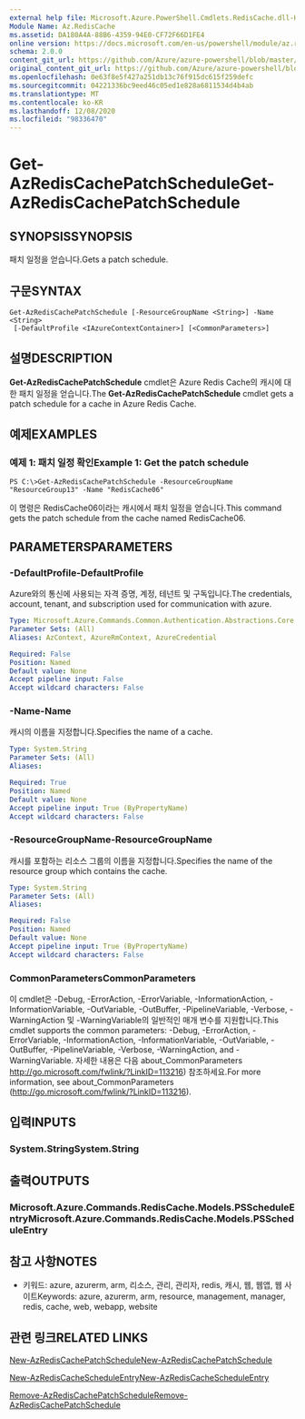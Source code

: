 ```yaml
---
external help file: Microsoft.Azure.PowerShell.Cmdlets.RedisCache.dll-Help.xml
Module Name: Az.RedisCache
ms.assetid: DA180A4A-88B6-4359-94E0-CF72F66D1FE4
online version: https://docs.microsoft.com/en-us/powershell/module/az.rediscache/get-azrediscachepatchschedule
schema: 2.0.0
content_git_url: https://github.com/Azure/azure-powershell/blob/master/src/RedisCache/RedisCache/help/Get-AzRedisCachePatchSchedule.md
original_content_git_url: https://github.com/Azure/azure-powershell/blob/master/src/RedisCache/RedisCache/help/Get-AzRedisCachePatchSchedule.md
ms.openlocfilehash: 0e63f8e5f427a251db13c76f915dc615f259defc
ms.sourcegitcommit: 04221336bc9eed46c05ed1e828a6811534d4b4ab
ms.translationtype: MT
ms.contentlocale: ko-KR
ms.lasthandoff: 12/08/2020
ms.locfileid: "98336470"
---
```

# <span data-ttu-id="839b3-101">Get-AzRedisCachePatchSchedule</span><span class="sxs-lookup"><span data-stu-id="839b3-101">Get-AzRedisCachePatchSchedule</span></span>

## <span data-ttu-id="839b3-102">SYNOPSIS</span><span class="sxs-lookup"><span data-stu-id="839b3-102">SYNOPSIS</span></span>
<span data-ttu-id="839b3-103">패치 일정을 얻습니다.</span><span class="sxs-lookup"><span data-stu-id="839b3-103">Gets a patch schedule.</span></span>

## <span data-ttu-id="839b3-104">구문</span><span class="sxs-lookup"><span data-stu-id="839b3-104">SYNTAX</span></span>

```
Get-AzRedisCachePatchSchedule [-ResourceGroupName <String>] -Name <String>
 [-DefaultProfile <IAzureContextContainer>] [<CommonParameters>]
```

## <span data-ttu-id="839b3-105">설명</span><span class="sxs-lookup"><span data-stu-id="839b3-105">DESCRIPTION</span></span>
<span data-ttu-id="839b3-106">**Get-AzRedisCachePatchSchedule** cmdlet은 Azure Redis Cache의 캐시에 대한 패치 일정을 얻습니다.</span><span class="sxs-lookup"><span data-stu-id="839b3-106">The **Get-AzRedisCachePatchSchedule** cmdlet gets a patch schedule for a cache in Azure Redis Cache.</span></span>

## <span data-ttu-id="839b3-107">예제</span><span class="sxs-lookup"><span data-stu-id="839b3-107">EXAMPLES</span></span>

### <span data-ttu-id="839b3-108">예제 1: 패치 일정 확인</span><span class="sxs-lookup"><span data-stu-id="839b3-108">Example 1: Get the patch schedule</span></span>
```
PS C:\>Get-AzRedisCachePatchSchedule -ResourceGroupName "ResourceGroup13" -Name "RedisCache06"
```

<span data-ttu-id="839b3-109">이 명령은 RedisCache06이라는 캐시에서 패치 일정을 얻습니다.</span><span class="sxs-lookup"><span data-stu-id="839b3-109">This command gets the patch schedule from the cache named RedisCache06.</span></span>

## <span data-ttu-id="839b3-110">PARAMETERS</span><span class="sxs-lookup"><span data-stu-id="839b3-110">PARAMETERS</span></span>

### <span data-ttu-id="839b3-111">-DefaultProfile</span><span class="sxs-lookup"><span data-stu-id="839b3-111">-DefaultProfile</span></span>
<span data-ttu-id="839b3-112">Azure와의 통신에 사용되는 자격 증명, 계정, 테넌트 및 구독입니다.</span><span class="sxs-lookup"><span data-stu-id="839b3-112">The credentials, account, tenant, and subscription used for communication with azure.</span></span>

```yaml
Type: Microsoft.Azure.Commands.Common.Authentication.Abstractions.Core.IAzureContextContainer
Parameter Sets: (All)
Aliases: AzContext, AzureRmContext, AzureCredential

Required: False
Position: Named
Default value: None
Accept pipeline input: False
Accept wildcard characters: False
```

### <span data-ttu-id="839b3-113">-Name</span><span class="sxs-lookup"><span data-stu-id="839b3-113">-Name</span></span>
<span data-ttu-id="839b3-114">캐시의 이름을 지정합니다.</span><span class="sxs-lookup"><span data-stu-id="839b3-114">Specifies the name of a cache.</span></span>

```yaml
Type: System.String
Parameter Sets: (All)
Aliases:

Required: True
Position: Named
Default value: None
Accept pipeline input: True (ByPropertyName)
Accept wildcard characters: False
```

### <span data-ttu-id="839b3-115">-ResourceGroupName</span><span class="sxs-lookup"><span data-stu-id="839b3-115">-ResourceGroupName</span></span>
<span data-ttu-id="839b3-116">캐시를 포함하는 리소스 그룹의 이름을 지정합니다.</span><span class="sxs-lookup"><span data-stu-id="839b3-116">Specifies the name of the resource group which contains the cache.</span></span>

```yaml
Type: System.String
Parameter Sets: (All)
Aliases:

Required: False
Position: Named
Default value: None
Accept pipeline input: True (ByPropertyName)
Accept wildcard characters: False
```

### <span data-ttu-id="839b3-117">CommonParameters</span><span class="sxs-lookup"><span data-stu-id="839b3-117">CommonParameters</span></span>
<span data-ttu-id="839b3-118">이 cmdlet은 -Debug, -ErrorAction, -ErrorVariable, -InformationAction, -InformationVariable, -OutVariable, -OutBuffer, -PipelineVariable, -Verbose, -WarningAction 및 -WarningVariable의 일반적인 매개 변수를 지원합니다.</span><span class="sxs-lookup"><span data-stu-id="839b3-118">This cmdlet supports the common parameters: -Debug, -ErrorAction, -ErrorVariable, -InformationAction, -InformationVariable, -OutVariable, -OutBuffer, -PipelineVariable, -Verbose, -WarningAction, and -WarningVariable.</span></span> <span data-ttu-id="839b3-119">자세한 내용은 다음 about_CommonParameters http://go.microsoft.com/fwlink/?LinkID=113216) 참조하세요.</span><span class="sxs-lookup"><span data-stu-id="839b3-119">For more information, see about_CommonParameters (http://go.microsoft.com/fwlink/?LinkID=113216).</span></span>

## <span data-ttu-id="839b3-120">입력</span><span class="sxs-lookup"><span data-stu-id="839b3-120">INPUTS</span></span>

### <span data-ttu-id="839b3-121">System.String</span><span class="sxs-lookup"><span data-stu-id="839b3-121">System.String</span></span>

## <span data-ttu-id="839b3-122">출력</span><span class="sxs-lookup"><span data-stu-id="839b3-122">OUTPUTS</span></span>

### <span data-ttu-id="839b3-123">Microsoft.Azure.Commands.RedisCache.Models.PSScheduleEntry</span><span class="sxs-lookup"><span data-stu-id="839b3-123">Microsoft.Azure.Commands.RedisCache.Models.PSScheduleEntry</span></span>

## <span data-ttu-id="839b3-124">참고 사항</span><span class="sxs-lookup"><span data-stu-id="839b3-124">NOTES</span></span>
* <span data-ttu-id="839b3-125">키워드: azure, azurerm, arm, 리소스, 관리, 관리자, redis, 캐시, 웹, 웹앱, 웹 사이트</span><span class="sxs-lookup"><span data-stu-id="839b3-125">Keywords: azure, azurerm, arm, resource, management, manager, redis, cache, web, webapp, website</span></span>

## <span data-ttu-id="839b3-126">관련 링크</span><span class="sxs-lookup"><span data-stu-id="839b3-126">RELATED LINKS</span></span>

[<span data-ttu-id="839b3-127">New-AzRedisCachePatchSchedule</span><span class="sxs-lookup"><span data-stu-id="839b3-127">New-AzRedisCachePatchSchedule</span></span>](./New-AzRedisCachePatchSchedule.md)

[<span data-ttu-id="839b3-128">New-AzRedisCacheScheduleEntry</span><span class="sxs-lookup"><span data-stu-id="839b3-128">New-AzRedisCacheScheduleEntry</span></span>](./New-AzRedisCacheScheduleEntry.md)

[<span data-ttu-id="839b3-129">Remove-AzRedisCachePatchSchedule</span><span class="sxs-lookup"><span data-stu-id="839b3-129">Remove-AzRedisCachePatchSchedule</span></span>](./Remove-AzRedisCachePatchSchedule.md)


